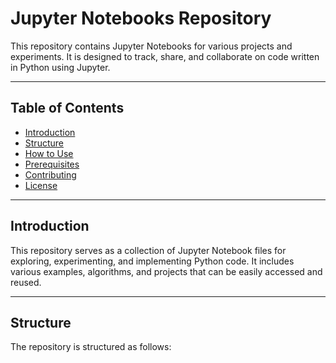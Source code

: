 # Jupyter Notebooks Repository

This repository contains Jupyter Notebooks for various projects and experiments. It is designed to track, share, and collaborate on code written in Python using Jupyter.

---

## Table of Contents
- [Introduction](#introduction)
- [Structure](#structure)
- [How to Use](#how-to-use)
- [Prerequisites](#prerequisites)
- [Contributing](#contributing)
- [License](#license)

---

## Introduction

This repository serves as a collection of Jupyter Notebook files for exploring, experimenting, and implementing Python code. It includes various examples, algorithms, and projects that can be easily accessed and reused.

---

## Structure

The repository is structured as follows:

